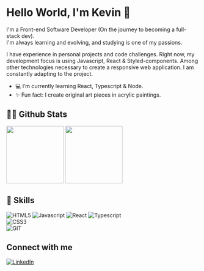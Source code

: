# Hello World, I'm Kevin 👋

I'm a Front-end Software Developer (On the journey to becoming a full-stack dev). <br />
I'm always learning and evolving, and studying is one of my passions.

I have experience in personal projects and code challenges. Right now, my development focus is using Javascript, React & Styled-components. Among other technologies necessary to create a responsive web application. I am constantly adapting to the project.

- 💻 I’m currently learning React, Typescript & Node.
- ✨ Fun fact: I create original art pieces in acrylic paintings.

## 🐱‍💻 Github Stats
<div>
  <a href="https://github.com/kevinCubas">
  <img height="150em" src="https://github-readme-stats.vercel.app/api?username=kevinCubas&show_icons=true&theme=midnight-purple&include_all_commits=true&count_private=true&hide=stars"/></a>
  <a href="https://github.com/kevinCubas">
  <img height="150em" src="https://github-readme-stats.vercel.app/api/top-langs/?username=kevinCubas&layout=compact&langs_count=7&theme=midnight-purple"/>
   </a>
</div>

## 🚀 Skills
<div>
  <img src="https://img.shields.io/badge/HTML5-E34F26?style=for-the-badge&logo=html5&logoColor=white" alt="HTML5"/>
  <img src="https://img.shields.io/badge/JavaScript-323330?style=for-the-badge&logo=javascript&logoColor=F7DF1E" alt="Javascript" />
  <img src="https://img.shields.io/badge/React-20232A?style=for-the-badge&logo=react&logoColor=61DAFB" alt="React"/>
  <img src="https://img.shields.io/badge/TypeScript-007ACC?style=for-the-badge&logo=typescript&logoColor=white" alt="Typescript"/>
  <br />
  <img src="https://img.shields.io/badge/CSS3-1572B6?style=for-the-badge&logo=css3&logoColor=white" alt="CSS3"/>
  <img src="https://img.shields.io/badge/styled--components-DB7093?style=for-the-badge&logo=styled-components&logoColor=white" alt=""styled-components />
  <br />
  <img src="https://img.shields.io/badge/Git-E34F26?style=for-the-badge&logo=git&logoColor=white" alt="GIT"/>
</div>

## Connect with me

<a href="https://www.linkedin.com/in/kevincubas/?locale=en_US"><img src="https://img.shields.io/badge/LinkedIn-0077B5?style=for-the-badge&logo=linkedin&logoColor=white" alt="LinkedIn"/></a>
